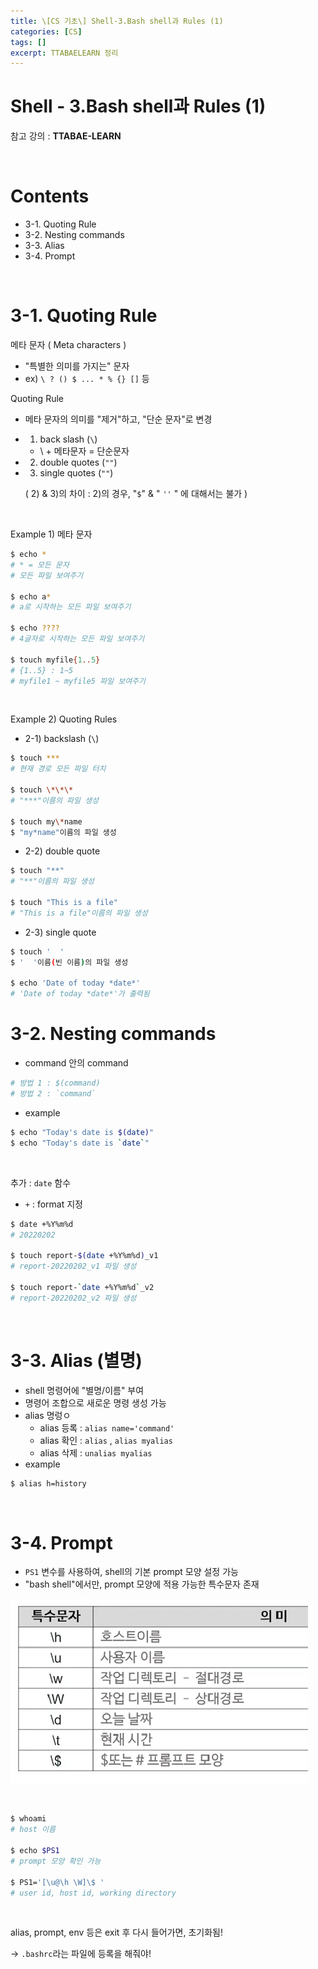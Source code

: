 ```yaml
---
title: \[CS 기초\] Shell-3.Bash shell과 Rules (1)
categories: [CS]
tags: []
excerpt: TTABAELEARN 정리
---
```


# Shell - 3.Bash shell과 Rules (1)

<script src="https://cdn.mathjax.org/mathjax/latest/MathJax.js?config=TeX-AMS-MML_HTMLorMML" type="text/javascript"></script>

참고 강의 : **TTABAE-LEARN**

<br>

# Contents

- 3-1. Quoting Rule
- 3-2. Nesting commands
- 3-3. Alias
- 3-4. Prompt

<br>

# 3-1. Quoting Rule

메타 문자 ( Meta characters )

- "특별한 의미를 가지는" 문자
- ex) `\ ? () $ ... * % {} []` 등



Quoting Rule

- 메타 문자의 의미를 "제거"하고, "단순 문자"로 변경

- 1) back slash (`\`)

  - \\ + 메타문자 = 단순문자

- 2) double quotes (`""`)

- 3) single quotes (`""`)

  ( 2) & 3)의 차이 : 2)의 경우, "`$`" & " `''` " 에 대해서는 불가 ) 

<br>

Example 1) 메타 문자

```bash
$ echo *
# * = 모든 문자
# 모든 파일 보여주기

$ echo a*
# a로 시작하는 모든 파일 보여주기

$ echo ????
# 4글자로 시작하는 모든 파일 보여주기 

$ touch myfile{1..5}
# {1..5} : 1~5
# myfile1 ~ myfile5 파일 보여주기
```

<br>

Example 2) Quoting Rules

- 2-1) backslash (`\`)

```bash
$ touch ***
# 현재 경로 모든 파일 터치

$ touch \*\*\*
# "***"이름의 파일 생성

$ touch my\*name
$ "my*name"이름의 파일 생성
```



- 2-2) double quote

```bash
$ touch "**"
# "**"이름의 파일 생성

$ touch "This is a file"
# "This is a file"이름의 파일 생성
```



- 2-3) single quote

```bash
$ touch '  '
$ '  '이름(빈 이름)의 파일 생성

$ echo 'Date of today *date*'
# 'Date of today *date*'가 출력됨
```



# 3-2. Nesting commands

- command 안의 command

```bash
# 방법 1 : $(command)
# 방법 2 : `command`
```

- example

```bash
$ echo "Today's date is $(date)"
$ echo "Today's date is `date`"
```

<br>

추가 : `date` 함수

- `+` : format 지정

```bash
$ date +%Y%m%d
# 20220202

$ touch report-$(date +%Y%m%d)_v1
# report-20220202_v1 파일 생성

$ touch report-`date +%Y%m%d`_v2
# report-20220202_v2 파일 생성
```

<br>

# 3-3. Alias (별명)

- shell 명령어에 "별명/이름" 부여
- 명령어 조합으로 새로운 명령 생성 가능
- alias 명렁ㅇ
  - alias 등록 : `alias name='command'`
  - alias 확인 :  `alias` , `alias myalias`
  - alias 삭제 : `unalias myalias`
- example

```bash
$ alias h=history
```

<br>

# 3-4. Prompt

- `PS1` 변수를 사용하여, shell의 기본 prompt 모양 설정 가능
- "bash shell"에서만, prompt 모양에 적용 가능한 특수문자 존재

![figure2](/assets/img/cs/img20.png)

<br>

```bash
$ whoami
# host 이름

$ echo $PS1
# prompt 모양 확인 가능

$ PS1='[\u@\h \W]\$ '
# user id, host id, working directory
```

<br>

alias, prompt, env 등은 exit 후 다시 들어가면, 초기화됨!

$\rightarrow$ `.bashrc`라는 파일에 등록을 해줘야!